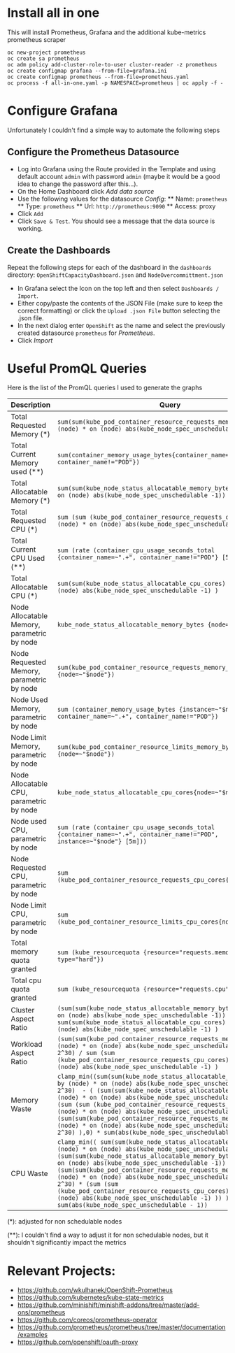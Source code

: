 # Install all in one
This will install Prometheus, Grafana and the additional kube-metrics prometheus scraper
```
oc new-project prometheus
oc create sa prometheus
oc adm policy add-cluster-role-to-user cluster-reader -z prometheus
oc create configmap grafana --from-file=grafana.ini
oc create configmap prometheus --from-file=prometheus.yaml
oc process -f all-in-one.yaml -p NAMESPACE=prometheus | oc apply -f -

```

# Configure Grafana
Unfortunately I couldn't find a simple way to automate the following steps

## Configure the Prometheus Datasource

* Log into Grafana using the Route provided in the Template and using default account `admin` with password `admin` (maybe it would be a good idea to change the password after this...).
* On the Home Dashboard click *Add data source*
* Use the following values for the datasource *Config*:
** Name: `prometheus`
** Type: `prometheus`
** Url: `http://prometheus:9090`
** Access: proxy
* Click `Add`
* Click `Save & Test`. You should see a message that the data source is working.

## Create the Dashboards

Repeat the following steps for each of the dashboard in the `dashboards` directory: `OpenShiftCapacityDashboard.json` and `NodeOvercommittment.json`
* In Grafana select the Icon on the top left and then select `Dashboards / Import`.
* Either copy/paste the contents of the JSON File (make sure to keep the correct formatting) or click the `Upload .json File` button selecting the .json file.
* In the next dialog enter `OpenShift` as the name and select the previously created datasource `prometheus` for *Prometheus*.
* Click *Import*


# Useful PromQL Queries
Here is the list of the PromQL queries I used to generate the graphs

| Description  | Query  |
|---|---|
| Total Requested Memory (*)  | `sum(sum(kube_pod_container_resource_requests_memory_bytes) by (node) * on (node) abs(kube_node_spec_unschedulable -1) )`  |
| Total Current Memory used (**) | `sum(container_memory_usage_bytes{container_name=~".+", container_name!="POD"})`  |
| Total Allocatable Memory (*) | `sum(sum(kube_node_status_allocatable_memory_bytes) by (node) * on (node) abs(kube_node_spec_unschedulable -1))`  |
| Total Requested CPU (*)  | `sum (sum (kube_pod_container_resource_requests_cpu_cores) by (node) * on (node) abs(kube_node_spec_unschedulable -1) )`  |
| Total Current CPU Used (**) | `sum (rate (container_cpu_usage_seconds_total {container_name=~".+", container_name!="POD"} [5m]))`  |
| Total Allocatable CPU (*)  |  `sum(sum(kube_node_status_allocatable_cpu_cores) by (node) * on (node) abs(kube_node_spec_unschedulable -1) )` |
| Node Allocatable Memory, parametric by node  | `kube_node_status_allocatable_memory_bytes {node=~"$node"}`  |
| Node Requested Memory, parametric by node  | `sum(kube_pod_container_resource_requests_memory_bytes {node=~"$node"})`  |
| Node Used Memory, parametric by node  | `sum (container_memory_usage_bytes {instance=~"$node", container_name=~".+", container_name!="POD"})`  |
| Node Limit Memory, parametric by node  | `sum(kube_pod_container_resource_limits_memory_bytes {node=~"$node"})`  |
| Node Allocatable CPU, parametric by node  | `kube_node_status_allocatable_cpu_cores{node=~"$node"}`  |
| Node used CPU, parametric by node  | `sum (rate (container_cpu_usage_seconds_total {container_name=~".+", container_name!="POD", instance=~"$node"} [5m]))`  |
| Node Requested CPU, parametric by node  | `sum (kube_pod_container_resource_requests_cpu_cores{node=~"$node"})`  |
| Node Limit CPU, parametric by node  | `sum (kube_pod_container_resource_limits_cpu_cores{node=~"$node"})`  |
| Total memory quota granted | `sum (kube_resourcequota {resource="requests.memory", type="hard"})` | 
| Total cpu quota granted | `sum (kube_resourcequota {resource="requests.cpu", type="hard"})` |
| Cluster Aspect Ratio | `(sum(sum(kube_node_status_allocatable_memory_bytes) by (node) * on (node) abs(kube_node_spec_unschedulable -1)) / 2^30) / sum(sum(kube_node_status_allocatable_cpu_cores) by (node) * on (node) abs(kube_node_spec_unschedulable -1) )` |
| Workload Aspect Ratio | `(sum(sum(kube_pod_container_resource_requests_memory_bytes) by (node) * on (node) abs(kube_node_spec_unschedulable -1) ) / 2^30) / sum (sum (kube_pod_container_resource_requests_cpu_cores) by (node) * on (node) abs(kube_node_spec_unschedulable -1) )` |
| Memory Waste | `clamp_min((sum(sum(kube_node_status_allocatable_memory_bytes) by (node) * on (node) abs(kube_node_spec_unschedulable -1)) / 2^30)  - ( (sum(sum(kube_node_status_allocatable_cpu_cores) by (node) * on (node) abs(kube_node_spec_unschedulable -1))) /  (sum (sum (kube_pod_container_resource_requests_cpu_cores) by (node) * on (node) abs(kube_node_spec_unschedulable -1))) *  (sum(sum(kube_pod_container_resource_requests_memory_bytes) by (node) * on (node) abs(kube_node_spec_unschedulable -1)) / 2^30) ),0) * sum(abs(kube_node_spec_unschedulable - 1))` |
| CPU Waste | `clamp_min(( sum(sum(kube_node_status_allocatable_cpu_cores) by (node) * on (node) abs(kube_node_spec_unschedulable -1) ) - ( (sum(sum(kube_node_status_allocatable_memory_bytes) by (node) * on (node) abs(kube_node_spec_unschedulable -1)) / 2^30) / (sum(sum(kube_pod_container_resource_requests_memory_bytes) by (node) * on (node) abs(kube_node_spec_unschedulable -1) ) / 2^30) * (sum (sum (kube_pod_container_resource_requests_cpu_cores) by (node) * on (node) abs(kube_node_spec_unschedulable -1) )) ) ),0) * sum(abs(kube_node_spec_unschedulable - 1))`|

(*): adjusted for non schedulable nodes

(**): I couldn't find a way to adjust it for non schedulable nodes, but it shouldn't significantly impact the metrics


# Relevant Projects:
* https://github.com/wkulhanek/OpenShift-Prometheus
* https://github.com/kubernetes/kube-state-metrics
* https://github.com/minishift/minishift-addons/tree/master/add-ons/prometheus
* https://github.com/coreos/prometheus-operator
* https://github.com/prometheus/prometheus/tree/master/documentation/examples
* https://github.com/openshift/oauth-proxy

